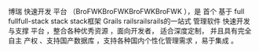 博瑞 快速开发 平台 （BroFWKBroFWKBroFWKBroFWK ），是 首个 基于 full fullfull-stack stack stack框架 Grails railsrailsrails的一站式 管理软件 快速开发 与支撑 平台 ，整合各种优秀资源 ，面向开发者， 适合深度定制， 并且具有完全自主 产权 、支持国产数据库 ，支持各种国内个性化管理需求 ，易于集成 。